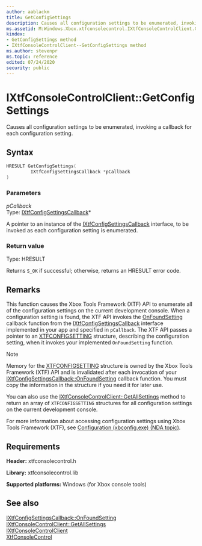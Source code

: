 ```yaml
---
author: aablackm
title: GetConfigSettings
description: Causes all configuration settings to be enumerated, invoking a callback for each configuration setting.
ms.assetid: M:Windows.Xbox.xtfconsolecontrol.IXtfConsoleControlClient.GetConfigSettings(IXtfConfigSettingsCallback)
kindex:
- GetConfigSettings method
- IXtfConsoleControlClient--GetConfigSettings method
ms.author: stevenpr
ms.topic: reference
edited: 07/24/2020
security: public
---
```


# IXtfConsoleControlClient::GetConfigSettings
  
Causes all configuration settings to be enumerated, invoking a callback for each configuration setting.  
  
<a id="syntaxSection"></a>
  
## Syntax
  
```cpp
HRESULT GetConfigSettings(
         IXtfConfigSettingsCallback *pCallback
)  
```
  
<a id="parametersSection"></a>
  
### Parameters
  
*pCallback*  
Type: [IXtfConfigSettingsCallback](../../IXtfConfigSettingsCallback/ixtfconfigsettingscallback.md)\*
  
A pointer to an instance of the [IXtfConfigSettingsCallback](../../IXtfConfigSettingsCallback/ixtfconfigsettingscallback.md) interface, to be invoked as each configuration setting is enumerated.  
  
<a id="retvalSection"></a>
  
### Return value
  
Type: HRESULT  
  
Returns `S_OK` if successful; otherwise, returns an HRESULT error code.  
  
<a id="remarksSection"></a>
  
## Remarks
  
This function causes the Xbox Tools Framework (XTF) API to enumerate all of the configuration settings on the current development console. When a configuration setting is found, the XTF API invokes the [OnFoundSetting](../../IXtfConfigSettingsCallback/methods/ixtfconfigsettingscallback_onfoundsetting.md) callback function from the [IXtfConfigSettingsCallback](../../IXtfConfigSettingsCallback/ixtfconfigsettingscallback.md) interface implemented in your app and specified in `pCallback`. The XTF API passes a pointer to an [XTFCONFIGSETTING](../../../structs/xtfconfigsetting.md) structure, describing the configuration setting, when it invokes your implemented `OnFoundSetting` function.  
  > [!NOTE]
> Memory for the [XTFCONFIGSETTING](../../../structs/xtfconfigsetting.md) structure is owned by the Xbox Tools Framework (XTF) API and is invalidated after each invocation of your [IXtfConfigSettingsCallback::OnFoundSetting](../../IXtfConfigSettingsCallback/methods/ixtfconfigsettingscallback_onfoundsetting.md) callback function. You must copy the information in the structure if you need it for later use.  
  
You can also use the [IXtfConsoleControlClient::GetAllSettings](ixtfconsolecontrolclient_getallsettings.md) method to return an array of `XTFCONFIGSETTING` structures for all configuration settings on the current development console.  
  
For more information about accessing configuration settings using Xbox Tools Framework (XTF), see [Configuration (xbconfig.exe) (NDA topic)](../../../../../../../tools-console/xbox-tools-and-apis/commandlinetools/xbconfig.md).  
  
<a id="requirementsSection"></a>
  
## Requirements
  
**Header:** xtfconsolecontrol.h  
  
**Library:** xtfconsolecontrol.lib  
  
**Supported platforms:** Windows (for Xbox console tools)  
  
<a id="seealsoSection"></a>
  
## See also
  
[IXtfConfigSettingsCallback::OnFoundSetting](../../IXtfConfigSettingsCallback/methods/ixtfconfigsettingscallback_onfoundsetting.md)  
[IXtfConsoleControlClient::GetAllSettings](ixtfconsolecontrolclient_getallsettings.md)  
[IXtfConsoleControlClient](../ixtfconsolecontrolclient.md)  
[XtfConsoleControl](../../../xtfconsolecontrol_members.md)  
  